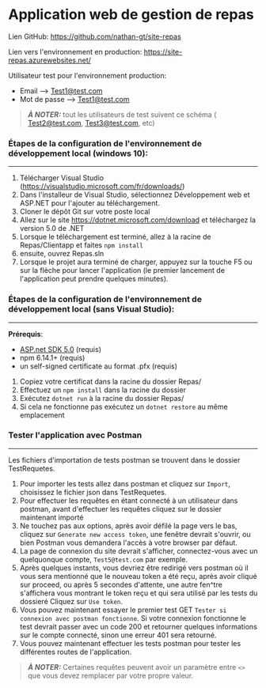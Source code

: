 # Application web de gestion de repas

Lien GitHub: https://github.com/nathan-gt/site-repas

Lien vers l'environnement en production: https://site-repas.azurewebsites.net/

Utilisateur test pour l'environnement production: 
- Email --> Test1@test.com
- Mot de passe  --> Test1@test.com
> **_À NOTER:_** tout les utilisateurs de test suivent ce schéma ( Test2@test.com, Test3@test.com, etc)

### Étapes de la configuration de l'environnement de développement local (windows 10):
------------------------------------------------------
1. Télécharger Visual Studio (https://visualstudio.microsoft.com/fr/downloads/)
2. Dans l'installeur de Visual Studio, sélectionnez Développement web et ASP.NET pour l'ajouter au téléchargement.
3. Cloner le dépôt Git sur votre poste local
4. Allez sur le site https://dotnet.microsoft.com/download et téléchargez la version 5.0 de .NET
5. Lorsque le téléchargement est terminé, allez à la racine de Repas/Clientapp et faites `npm install`
5. ensuite, ouvrez Repas.sln
6. Lorsque le projet aura terminé de charger, appuyez sur la touche F5 ou sur la flèche pour lancer l'application (le premier lancement de l'application peut prendre quelques minutes).

### Étapes de la configuration de l'environnement de développement local (sans Visual Studio):
------------------------------------------------------
**Prérequis**: 
- [ASP.net SDK 5.0](https://dotnet.microsoft.com/en-us/download/dotnet/5.0) (requis)
- npm 6.14.1+ (requis)
- un self-signed certificate au format .pfx (requis)
1. Copiez votre certificat dans la racine du dossier Repas/
2. Effectuez un `npm install` dans la racine du dossier 
3. Exécutez `dotnet run` à  la racine du dossier Repas/
4. Si cela ne fonctionne pas exécutez un `dotnet restore` au même emplacement
 
### Tester l'application avec Postman
------------------------------------------------------
Les fichiers d'importation de tests postman se trouvent dans le dossier TestRequetes.
1. Pour importer les tests allez dans postman et cliquez sur `Import`, choisissez le fichier json dans TestRequetes.
2. Pour effectuer les requêtes en étant connecté à un utilisateur dans postman, avant d'effectuer les requêtes cliquez sur le dossier maintenant importé
3. Ne touchez pas aux options, après avoir défilé la page vers le bas, cliquez sur `Generate new access token`, une fenêtre devrait s'ouvrir, ou bien Postman vous demandera l'accès à votre browser par défaut.
4. La page de connexion du site devrait s'afficher, connectez-vous avec un quelquonque compte, `Test5@test.com` par exemple.
5. Après quelques instants, vous devriez être redirigé vers postman où il vous sera mentionné que le nouveau token a été reçu, après avoir cliqué sur proceed, ou après 5 secondes d'attente, une autre fen^tre s'affichera vous montrant le token reçu et qui sera utilisé par les tests du dossieré Cliquez sur `Use token`.
6. Vous pouvez maintenant essayer le premier test GET `Tester si connexion avec postman fonctionne`. Si votre connexion fonctionne le test devrait passer avec un code 200 et retourner quelques informations sur le compte connecté, sinon une erreur 401 sera retourné.
7. Vous pouvez maintenant effectuer les tests postman pour tester les différentes routes de l'application.
> **_À NOTER:_** Certaines requêtes peuvent avoir un paramètre entre `<>` que vous devez remplacer par votre propre valeur.
